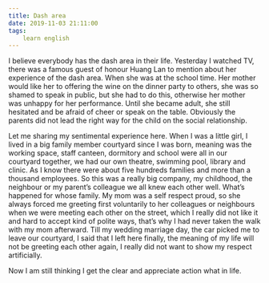 ```yaml
---
title: Dash area
date: 2019-11-03 21:11:00
tags:
    learn english
---
```

I believe everybody has the dash area in their life.
Yesterday I watched TV, there was a famous guest of honour Huang Lan to mention
about her experience of the dash area. When she was at the school time. Her mother
would like her to offering the wine on the dinner party to others, she was so
shamed to speak in public, but she had to do this, otherwise her mother was unhappy
for her performance. Until she became adult, she still hesitated and be afraid
of cheer or speak on the table. Obviously the parents did not lead the right
way for the child on the social relationship.

Let me sharing my sentimental experience here. When I
was a little girl, I lived in a big family member courtyard since I was born,
meaning was the working space, staff canteen, dormitory and school were all in
our courtyard together, we had our own theatre, swimming pool, library and clinic.
As I know there were about five hundreds families and more than a thousand employees.
So this was a really big company, my childhood, the neighbour or my parent’s
colleague we all knew each other well. What’s happened for whose family. My mom
was a self respect proud, so she always forced me greeting first voluntarily to
her colleagues or neighbours when we were meeting each other on the street,
which I really did not like it and hard to accept kind of polite ways, that’s
why I had never taken the walk with my mom afterward. Till my wedding marriage
day, the car picked me to leave our courtyard, I said that I left here finally,
the meaning of my life will not be greeting each other again, I really did not want
to show my respect artificially.

Now I am still thinking I get the clear and appreciate
action what in life.   